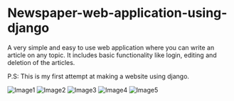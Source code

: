 # Newspaper-web-application-using-django
A very simple and easy to use web application where you can write an article on any topic. It includes basic functionality 
like login, editing and deletion of the articles.

P.S: This is my first attempt at making a website using django.

![Image1](https://github.com/shon10/Newspaper-web-application-using-django/blob/master/Test_image_1.png)
![Image2](https://github.com/shon10/Newspaper-web-application-using-django/blob/master/Test_image_2.png)
![Image3](https://github.com/shon10/Newspaper-web-application-using-django/blob/master/Test_image_3.png)
![Image4](https://github.com/shon10/Newspaper-web-application-using-django/blob/master/Test_image_4.png)
![Image5](https://github.com/shon10/Newspaper-web-application-using-django/blob/master/Test_image_5.png)
